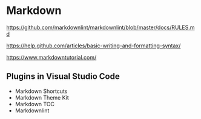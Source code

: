 # Markdown

https://github.com/markdownlint/markdownlint/blob/master/docs/RULES.md

https://help.github.com/articles/basic-writing-and-formatting-syntax/

https://www.markdowntutorial.com/

## Plugins in Visual Studio Code

* Markdown Shortcuts
* Markdown Theme Kit
* Markdown TOC
* Markdownlint